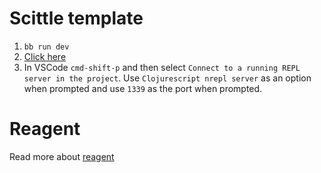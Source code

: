 # Scittle template

1. `bb run dev`
2. [Click here](http://localhost:8000)
3. In VSCode `cmd-shift-p` and then select `Connect to a running REPL server in the project`. Use `Clojurescript nrepl server` as an option when prompted and use `1339` as the port when prompted.

# Reagent

Read more about [reagent](https://reagent-project.github.io/)
